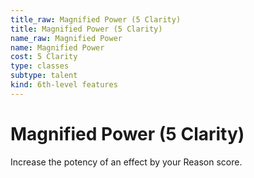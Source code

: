 ```yaml
---
title_raw: Magnified Power (5 Clarity)
title: Magnified Power (5 Clarity)
name_raw: Magnified Power
name: Magnified Power
cost: 5 Clarity
type: classes
subtype: talent
kind: 6th-level features
---
```


# Magnified Power (5 Clarity)

Increase the potency of an effect by your Reason score.
